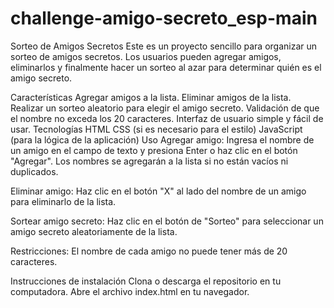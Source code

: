 # challenge-amigo-secreto_esp-main
 Sorteo de Amigos Secretos
Este es un proyecto sencillo para organizar un sorteo de amigos secretos. Los usuarios pueden agregar amigos, eliminarlos y finalmente hacer un sorteo al azar para determinar quién es el amigo secreto.

Características
Agregar amigos a la lista.
Eliminar amigos de la lista.
Realizar un sorteo aleatorio para elegir el amigo secreto.
Validación de que el nombre no exceda los 20 caracteres.
Interfaz de usuario simple y fácil de usar.
Tecnologías
HTML
CSS (si es necesario para el estilo)
JavaScript (para la lógica de la aplicación)
Uso
Agregar amigo: Ingresa el nombre de un amigo en el campo de texto y presiona Enter o haz clic en el botón "Agregar". Los nombres se agregarán a la lista si no están vacíos ni duplicados.

Eliminar amigo: Haz clic en el botón "X" al lado del nombre de un amigo para eliminarlo de la lista.

Sortear amigo secreto: Haz clic en el botón de "Sorteo" para seleccionar un amigo secreto aleatoriamente de la lista.

Restricciones: El nombre de cada amigo no puede tener más de 20 caracteres.

Instrucciones de instalación
Clona o descarga el repositorio en tu computadora.
Abre el archivo index.html en tu navegador.
